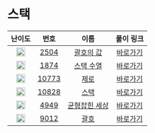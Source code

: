 # 스택

| 난이도 | 번호 | 이름 | 풀이 링크 |
| :--: | :--: | :--------------------------: | :------: |
| <img height="20px" width="20px" src="https://static.solved.ac/tier_small/10.svg"/> | [2504](https://www.acmicpc.net/problem/2504) | [괄호의 값](https://www.acmicpc.net/problem/2504) | [바로가기](./p2504/Main.java)
| <img height="20px" width="20px" src="https://static.solved.ac/tier_small/9.svg"/> | [1874](https://www.acmicpc.net/problem/1874) | [스택 수열](https://www.acmicpc.net/problem/1874) | [바로가기](./p1874/Main.java)
| <img height="20px" width="20px" src="https://static.solved.ac/tier_small/7.svg"/> | [10773](https://www.acmicpc.net/problem/10773) | [제로](ttps://www.acmicpc.net/problem/10773) | [바로가기](./p10773/Main.java)
| <img height="20px" width="20px" src="https://static.solved.ac/tier_small/7.svg"/> | [10828](https://www.acmicpc.net/problem/10828) | [스택](ttps://www.acmicpc.net/problem/10828) | [바로가기](./p10828/Main.java)
| <img height="20px" width="20px" src="https://static.solved.ac/tier_small/7.svg"/> | [4949](https://www.acmicpc.net/problem/4949) | [균형잡힌 세상](https://www.acmicpc.net/problem/4949) | [바로가기](./p4949/Main.java)
| <img height="20px" width="20px" src="https://static.solved.ac/tier_small/7.svg"/> | [9012](https://www.acmicpc.net/problem/9012) | [괄호](https://www.acmicpc.net/problem/9012) | [바로가기](./p9012/Main.java)